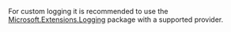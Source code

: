 
For custom logging it is recommended to use the [Microsoft.Extensions.Logging](extensions-logging.md) package with a supported provider.
